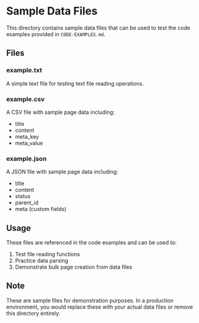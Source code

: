# Sample Data Files

This directory contains sample data files that can be used to test the code examples provided in `CODE-EXAMPLES.md`.

## Files

### example.txt
A simple text file for testing text file reading operations.

### example.csv
A CSV file with sample page data including:
- title
- content
- meta_key
- meta_value

### example.json
A JSON file with sample page data including:
- title
- content
- status
- parent_id
- meta (custom fields)

## Usage

These files are referenced in the code examples and can be used to:
1. Test file reading functions
2. Practice data parsing
3. Demonstrate bulk page creation from data files

## Note

These are sample files for demonstration purposes. In a production environment, you would replace these with your actual data files or remove this directory entirely.
